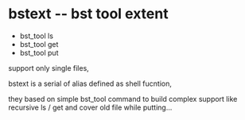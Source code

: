 # bstext -- bst tool extent
* bst_tool ls
* bst_tool get
* bst_tool put

support only single files, 

bstext is a serial of alias defined as shell fucntion, 

they based on simple bst_tool command to build
complex support like recursive ls / get and
cover old file while putting...

